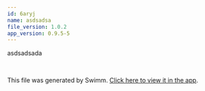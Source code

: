 ```yaml
---
id: 6aryj
name: asdsadsa
file_version: 1.0.2
app_version: 0.9.5-5
---
```


asdsadsada

<br/>

This file was generated by Swimm. [Click here to view it in the app](https://swimm-web-app.web.app/repos/Z2l0aHViJTNBJTNBVG9tSGFua3MlM0ElM0Fqam9vbm4x/docs/6aryj).